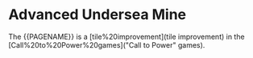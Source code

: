 # Advanced Undersea Mine

The {{PAGENAME}} is a [tile%20improvement](tile improvement) in the [Call%20to%20Power%20games]("Call to Power" games).
